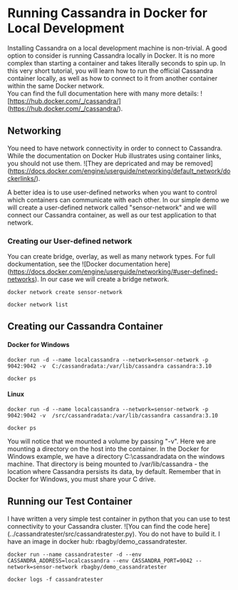 # Running Cassandra in Docker for Local Development
Installing Cassandra on a local development machine is non-trivial.  A good option to consider is running Cassandra locally in Docker.  It is no more complex than starting a container and takes literally seconds to spin up.  In this very short tutorial, you will learn how to run the official Cassandra container locally, as well as how to connect to it from another container within the same Docker network.  
You can find the full documentation here with many more details: ![https://hub.docker.com/_/cassandra/] (https://hub.docker.com/_/cassandra/).

## Networking
You need to have network connectivity in order to connect to Cassandra.  While the documentation on Docker Hub illustrates using container links, you should not use them.  ![They are depricated and may be removed] (https://docs.docker.com/engine/userguide/networking/default_network/dockerlinks/).  

A better idea is to use user-defined networks when you want to control which containers can communicate with each other.  In our simple demo we will create a user-defined network called "sensor-network" and we will connect our Cassandra container, as well as our test application to that network.
### Creating our User-defined network
You can create bridge, overlay, as well as many network types.  For full dockumentation, see the ![Docker documentation here] (https://docs.docker.com/engine/userguide/networking/#user-defined-networks).  In our case we will create a bridge network.
```
docker network create sensor-network

docker network list
```
## Creating our Cassandra Container
#### Docker for Windows
```
docker run -d --name localcassandra --network=sensor-network -p 9042:9042 -v  C:/cassandradata:/var/lib/cassandra cassandra:3.10

docker ps
```
#### Linux
```
docker run -d --name localcassandra --network=sensor-network -p 9042:9042 -v  /src/cassandradata:/var/lib/cassandra cassandra:3.10

docker ps
```
You will notice that we mounted a volume by passing "-v".  Here we are mounting a directory on the host into the container.  In the Docker for Windows example, we have a directory C:\cassandradata on the windows machine.  That directory is being mounted to /var/lib/cassandra - the location where Cassandra persists its data, by default.  Remember that in Docker for Windows, you must share your C drive.
## Running our Test Container
I have written a very simple test container in python that you can use to test connectivity to your Cassandra cluster.  ![You can find the code here] (../cassandratester/src/cassandratester.py).  You do not have to build it.  I have an image in docker hub: rbagby/demo_cassandratester.
```
docker run --name cassandratester -d --env CASSANDRA_ADDRESS=localcassandra --env CASSANDRA_PORT=9042 --network=sensor-network rbagby/demo_cassandratester

docker logs -f cassandratester
```